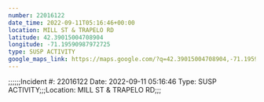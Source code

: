 ```yaml
---
number: 22016122
date_time: 2022-09-11T05:16:46+00:00
location: MILL ST & TRAPELO RD
latitude: 42.39015004708904
longitude: -71.19590987972725
type: SUSP ACTIVITY
google_maps_link: https://maps.google.com/?q=42.39015004708904,-71.19590987972725
---
```


;;;;;;Incident #: 22016122   Date: 2022-09-11 05:16:46    Type: SUSP ACTIVITY;;;Location: MILL ST & TRAPELO RD;;;
